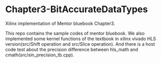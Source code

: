 # Chapter3-BitAccurateDataTypes
Xilinx implementation of Mentor bluebook Chapter3. 

This repo contains the sample codes of mentor bluebook. 
We also implemented some kernel functions of the textbook in xilinx vivado HLS version(src/Shift operation and src/Slice operation). 
And there is a host code test about the precision difference between hls_math and cmath(src/sin_precision_tb.cpp). 
